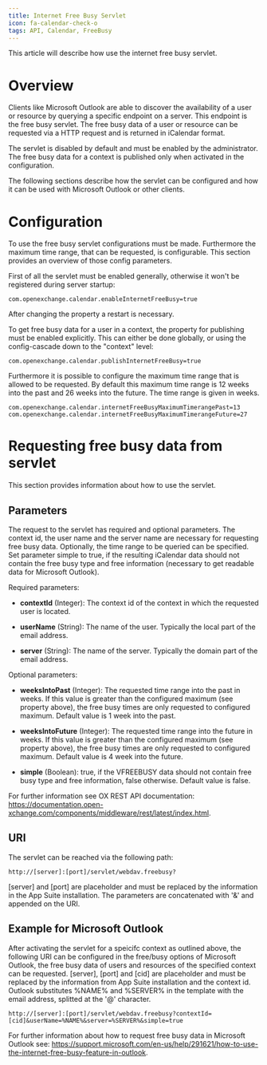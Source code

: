 ```yaml
---
title: Internet Free Busy Servlet
icon: fa-calendar-check-o
tags: API, Calendar, FreeBusy
---
```


This article will describe how use the internet free busy servlet. 

# Overview
Clients like Microsoft Outlook are able to discover the availability of a user or resource by querying a specific endpoint on a server. This endpoint is the free busy servlet. The free busy data of a user or resource can be requested via a HTTP request and is returned in iCalendar format. 

The servlet is disabled by default and must be enabled by the administrator. The free busy data for a context is published only when activated in the configuration.

The following sections describe how the servlet can be configured and how it can be used with Microsoft Outlook or other clients.

# Configuration

To use the free busy servlet configurations must be made. Furthermore the maximum time range, that can be requested, is configurable. This section provides an overview of those config parameters.

First of all the servlet must be enabled generally, otherwise it won't be registered during server startup:

    com.openexchange.calendar.enableInternetFreeBusy=true

After changing the property a restart is necessary.

To get free busy data for a user in a context, the property for publishing must be enabled explicitly. This can either be done globally, or using the config-cascade down to the "context" level:

    com.openexchange.calendar.publishInternetFreeBusy=true

Furthermore it is possible to configure the maximum time range that is allowed to be requested. By default this maximum time range is 12 weeks into the past and 26 weeks into the future. The time range is given in weeks.

    com.openexchange.calendar.internetFreeBusyMaximumTimerangePast=13
    com.openexchange.calendar.internetFreeBusyMaximumTimerangeFuture=27

# Requesting free busy data from servlet
This section provides information about how to use the servlet.

## Parameters
The request to the servlet has required and optional parameters. The context id, the user name and the server name are necessary for requesting free busy data. Optionally, the time range to be queried can be specified. Set parameter simple to true, if the resulting iCalendar data should not contain the free busy type and free information (necessary to get readable data for Microsoft Outlook).

Required parameters:

* **contextId** (Integer): The context id of the context in which the requested user is located.

* **userName** (String): The name of the user. Typically the local part of the email address.

* **server** (String): The name of the server. Typically the domain part of the email address.


Optional parameters:

* **weeksIntoPast** (Integer): The requested time range into the past in weeks. 
If this value is greater than the configured maximum (see property above), the free busy times are only requested to configured maximum.
Default value is 1 week into the past.
          
* **weeksIntoFuture** (Integer): The requested time range into the future in weeks.
If this value is greater than the configured maximum (see property above), the free busy times are only requested to configured maximum.
Default value is 4 week into the future.

* **simple** (Boolean): true, if the VFREEBUSY data should not contain free busy type and free information, false otherwise.
Default value is false.


For further information see OX REST API documentation: <https://documentation.open-xchange.com/components/middleware/rest/latest/index.html>.

## URI
The servlet can be reached via the following path:

	http://[server]:[port]/servlet/webdav.freebusy?

[server] and [port] are placeholder and must be replaced by the information in the App Suite installation. The parameters are concatenated with '&' and appended on the URI.

## Example for Microsoft Outlook
After activating the servlet for a speicifc context as outlined above, the following URI can be configured in the free/busy options of Microsoft Outlook, the free busy data of users and resources of the specified context can be requested. [server], [port] and [cid] are placeholder and must be replaced by the information from App Suite installation and the context id. Outlook substitutes %NAME% and %SERVER% in the template with the email address, splitted at the '@' character.

	http://[server]:[port]/servlet/webdav.freebusy?contextId=[cid]&userName=%NAME%&server=%SERVER%&simple=true
For further information about how to request free busy data in Microsoft Outlook see: <https://support.microsoft.com/en-us/help/291621/how-to-use-the-internet-free-busy-feature-in-outlook>.

